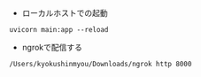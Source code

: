 

- ローカルホストでの起動
```shell
uvicorn main:app --reload
```


- ngrokで配信する
```shell
/Users/kyokushinmyou/Downloads/ngrok http 8000
```
